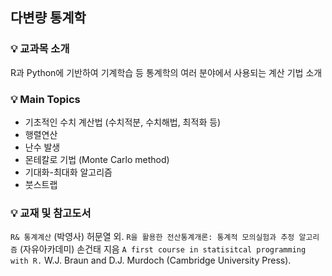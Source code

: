 ## 다변량 통계학

### 💡 교과목 소개

R과 Python에 기반하여 기계학습 등 통계학의 여러 분야에서 사용되는 계산 기법 소개

### 💡 Main Topics

- 기초적인 수치 계산법 (수치적분, 수치해법, 최적화 등) 
- 행렬연산
- 난수 발생
- 몬테칼로 기법 (Monte Carlo method) 
- 기대화-최대화 알고리즘
- 붓스트랩


### 💡 교재 및 참고도서

 `R& 통계계산` (박영사) 허문열 외.
 `R을 활용한 전산통계개론: 통계적 모의실험과 추정 알고리즘` (자유아카데미) 손건태 지음
 `A first course in statisitcal programming with R.` W.J. Braun and D.J. Murdoch (Cambridge University Press).

